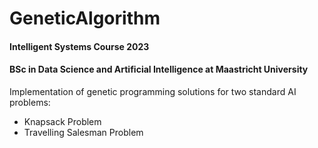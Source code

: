 # GeneticAlgorithm

#### Intelligent Systems Course 2023
#### BSc in Data Science and Artificial Intelligence at Maastricht University

Implementation of genetic programming solutions for two standard AI problems: 

- Knapsack Problem
- Travelling Salesman Problem